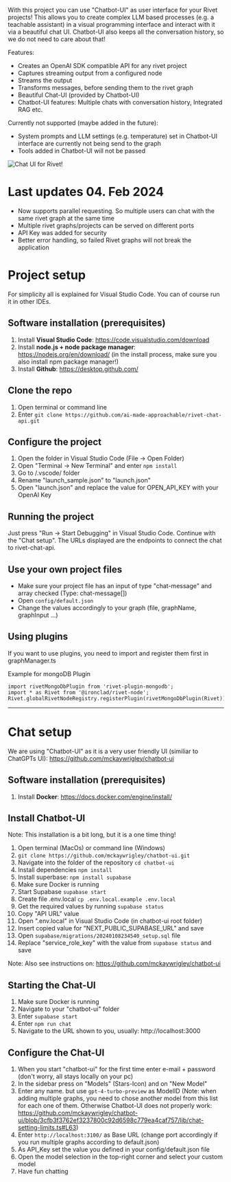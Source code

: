 
With this project you can use "Chatbot-UI" as user interface for your Rivet projects!
This allows you to create complex LLM based processes (e.g. a teachable assistant) in a visual programming interface and interact with it via a beautiful chat UI. Chatbot-UI also keeps all the conversation history, so we do not need to care about that!

Features:
- Creates an OpenAI SDK compatible API for any rivet project
- Captures streaming output from a configured node
- Streams the output
- Transforms messages, before sending them to the rivet graph
- Beautiful Chat-UI (provided by Chatbot-UI)
- Chatbot-UI features: Multiple chats with conversation history, Integrated RAG etc.

Currently not supported (maybe added in the future):
- System prompts and LLM settings (e.g. temperature) set in Chatbot-UI interface are currently not being send to the graph
- Tools added in Chatbot-UI will not be passed

![Chat UI for Rivet!](/chat_ui.png "Chat UI for Rivet!")

# Last updates 04. Feb 2024
- Now supports parallel requesting. So multiple users can chat with the same rivet graph at the same time
- Multiple rivet graphs/projects can be served on different ports
- API Key was added for security
- Better error handling, so failed Rivet graphs will not break the application

# Project setup
For simplicity all is explained for Visual Studio Code. You can of course run it in other IDEs.

## Software installation (prerequisites)
1. Install **Visual Studio Code**: https://code.visualstudio.com/download
1. Install **node.js + node package manager**: https://nodejs.org/en/download/ (in the install process, make sure you also install npm package manager!)
1. Install **Github**: https://desktop.github.com/

## Clone the repo
1. Open terminal or command line
1. Enter ```git clone https://github.com/ai-made-approachable/rivet-chat-api.git```

## Configure the project
1. Open the folder in Visual Studio Code (File -> Open Folder)
1. Open "Terminal -> New Terminal" and enter ```npm install```
1. Go to /.vscode/ folder
1. Rename "launch_sample.json" to "launch.json"
1. Open "launch.json" and replace the value for OPEN_API_KEY with your OpenAI Key

## Running the project
Just press "Run -> Start Debugging" in Visual Studio Code.
Continue with the "Chat setup". The URLs displayed are the endpoints to connect the chat to rivet-chat-api.

## Use your own project files
- Make sure your project file has an input of type "chat-message" and array checked (Type: chat-message[])
- Open ```config/default.json```
- Change the values accordingly to your graph (file, graphName, graphInput ...)

## Using plugins
If you want to use plugins, you need to import and register them first in graphManager.ts

Example for mongoDB Plugin
```
import rivetMongoDbPlugin from 'rivet-plugin-mongodb';
import * as Rivet from '@ironclad/rivet-node';
Rivet.globalRivetNodeRegistry.registerPlugin(rivetMongoDbPlugin(Rivet));
```

---
# Chat setup
We are using "Chatbot-UI" as it is a very user friendly UI (similiar to ChatGPTs UI): https://github.com/mckaywrigley/chatbot-ui

## Software installation (prerequisites)
1. Install **Docker**: https://docs.docker.com/engine/install/

## Install Chatbot-UI
Note: This installation is a bit long, but it is a one time thing!

1. Open terminal (MacOs) or command line (Windows)
1. ```git clone https://github.com/mckaywrigley/chatbot-ui.git```
1. Navigate into the folder of the repository ```cd chatbot-ui```
1. Install dependencies ```npm install```
1. Install superbase: ```npm install supabase```
1. Make sure Docker is running
1. Start Supabase ```supabase start```
1. Create file .env.local ```cp .env.local.example .env.local```
1. Get the required values by running ```supabase status```
1. Copy "API URL" value
1. Open ".env.local" in Visual Studio Code (in chatbot-ui root folder)
1. Insert copied value for "NEXT_PUBLIC_SUPABASE_URL" and save
1. Open ```supabase/migrations/20240108234540_setup.sql``` file
1. Replace "service_role_key" with the value from ```supabase status``` and save

Note: Also see instructions on: https://github.com/mckaywrigley/chatbot-ui

## Starting the Chat-UI
1. Make sure Docker is running
1. Navigate to your "chatbot-ui" folder
1. Enter ```supabase start```
1. Enter ```npm run chat```
1. Navigate to the URL shown to you, usually: http://localhost:3000

## Configure the Chat-UI
1. When you start "chatbot-ui" for the first time enter e-mail + password (don't worry, all stays locally on your pc)
1. In the sidebar press on "Models" (Stars-Icon) and on "New Model"
1. Enter any name. but use ```gpt-4-turbo-preview``` as ModelID (Note: when adding multiple graphs, you need to chose another model from this list for each one of them. Otherwise Chatbot-UI does not properly work: https://github.com/mckaywrigley/chatbot-ui/blob/3cfb3f3762ef3237800c92d6598c779ea4caf757/lib/chat-setting-limits.ts#L63)
1. Enter ```http://localhost:3100/``` as Base URL (change port accordingly if you run multiple graphs according to default.json) 
1. As API_Key set the value you defined in your config/default.json file
1. Open the model selection in the top-right corner and select your custom model
1. Have fun chatting
